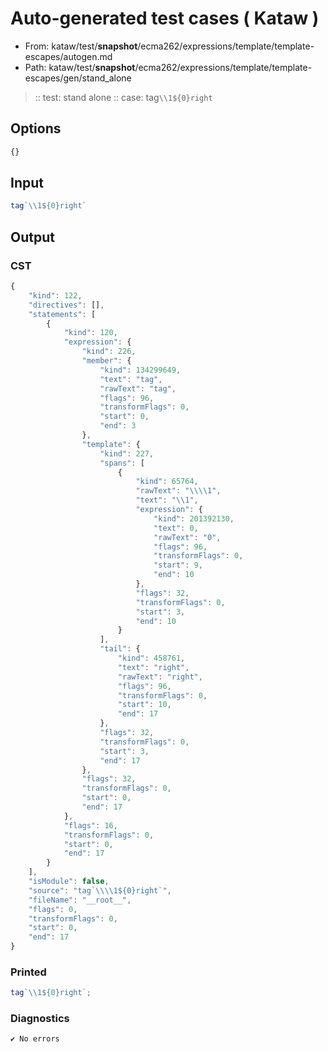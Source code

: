 # Auto-generated test cases ( Kataw )
- From: kataw/test/__snapshot__/ecma262/expressions/template/template-escapes/autogen.md
- Path: kataw/test/__snapshot__/ecma262/expressions/template/template-escapes/gen/stand_alone
> :: test: stand alone
> :: case: tag`\\1${0}right`
## Options

`````js
{}
`````
## Input

`````js
tag`\\1${0}right`
`````
## Output

### CST

```javascript
{
    "kind": 122,
    "directives": [],
    "statements": [
        {
            "kind": 120,
            "expression": {
                "kind": 226,
                "member": {
                    "kind": 134299649,
                    "text": "tag",
                    "rawText": "tag",
                    "flags": 96,
                    "transformFlags": 0,
                    "start": 0,
                    "end": 3
                },
                "template": {
                    "kind": 227,
                    "spans": [
                        {
                            "kind": 65764,
                            "rawText": "\\\\1",
                            "text": "\\1",
                            "expression": {
                                "kind": 201392130,
                                "text": 0,
                                "rawText": "0",
                                "flags": 96,
                                "transformFlags": 0,
                                "start": 9,
                                "end": 10
                            },
                            "flags": 32,
                            "transformFlags": 0,
                            "start": 3,
                            "end": 10
                        }
                    ],
                    "tail": {
                        "kind": 458761,
                        "text": "right",
                        "rawText": "right",
                        "flags": 96,
                        "transformFlags": 0,
                        "start": 10,
                        "end": 17
                    },
                    "flags": 32,
                    "transformFlags": 0,
                    "start": 3,
                    "end": 17
                },
                "flags": 32,
                "transformFlags": 0,
                "start": 0,
                "end": 17
            },
            "flags": 16,
            "transformFlags": 0,
            "start": 0,
            "end": 17
        }
    ],
    "isModule": false,
    "source": "tag`\\\\1${0}right`",
    "fileName": "__root__",
    "flags": 0,
    "transformFlags": 0,
    "start": 0,
    "end": 17
}
```

### Printed

```javascript
tag`\\1${0}right`;
```

### Diagnostics

```javascript
✔ No errors
```

